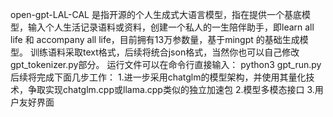 open-gpt-LAL-CAL 
是指开源的个人生成式大语言模型，指在提供一个基底模型，输入个人生活记录语料或资料，创建一个私人的一生陪伴助手，即learn all life 和 accompany all life，目前拥有13万参数量，基于mingpt 
的基础生成模型。 
  训练语料采取text格式，后续将统合json格式，当然你也可以自己修改gpt_tokenizer.py部分。 
  运行文件可以在命令行直接输入：
   python3 gpt_run.py 
后续将完成下面几步工作： 
  1.进一步采用chatglm的模型架构，并使用其量化技术，争取实现chatglm.cpp或llama.cpp类似的独立加速包 
  2.模型多模态接口 
  3.用户友好界面 
    
